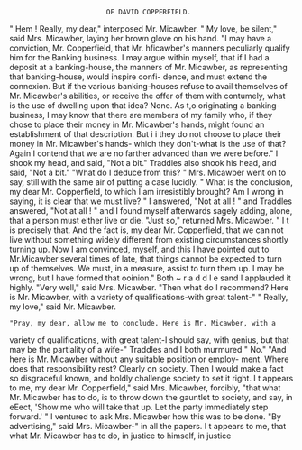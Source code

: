                             OF DAVID COPPERFIELD.

   " Hem ! Really, my dear," interposed Mr. Micawber.
   " My love, be silent,"     said Mrs. Micawber, laying her brown glove on his
 hand. "I may have a conviction, Mr. Copperfield, that Mr. hficawber's
 manners peculiarly qualify him for the Banking business. I may argue
 within myself, that if I had a deposit at a banking-house, the manners of
 Mr. Micawber, as representing that banking-house, would inspire confi-
 dence, and must extend the connexion. But if the various banking-houses
 refuse to avail themselves of Mr. Micawber's abilities, or receive the offer
 of them with contumely, what is the use of dwelling upon that idea?
 None. As t,o originating a banking-business, I may know that there are
 members of my family who, if they chose to place their money in
 Mr. Micawber's hands, might found an establishment of that description.
 But i i they do not choose to place their money in Mr. Micawber's hands-
which they don't-what is the use of that? Again I contend that we are
 no farther advanced than we were before."
    I shook my head, and said, "Not a bit." Traddles also shook his
head, and said, "Not a bit."
    "What do I deduce from this? " Mrs. Micawber went on to say, still
with the same air of putting a case lucidly. " What is the conclusion, my
 dear Mr. Copperfield, to which I am irresistibly brought? Am I wrong
in saying, it is clear that we must live? "
    I answered, "Not at all ! " and Traddles answered, "Not at all ! " and
I found myself afterwards sagely adding, alone, that a person must either
live or die.
   "Just so," returned Mrs. Micawber. " I t is precisely that. And the fact
is, my dear Mr. Copperfield, that we can not live without something
widely different from existing circumstances shortly turning up. Now I am
convinced, myself, and this I have pointed out to Mr.Micawber several times
of late, that things cannot be expected to turn up of themselves. We
must, in a measure, assist to turn them up. I may be wrong, but I have
formed that ooinion."
   Both ~ r a d d l e sand I applauded it highly.
   "Very well," said Mrs. Micawber. "Then what do I recommend?
Here is Mr. Micawber, with a variety of qualifications-with great
talent-"
    " Really, my love," said Mr. Micawber.

    "Pray, my dear, allow me to conclude. Here is Mr. Micawber, with a
variety of qualifications, with great talent-I should say, with genius,
but that may be the partiality of a wife-"
   Traddles and I both murmured " No."
   "And here is Mr. Micawber without any suitable position or employ-
ment. Where does that responsibility rest? Clearly on society. Then I
would make a fact so disgraceful known, and boldly challenge society to
set it right. I t appears to me, my dear Mr. Copperfield," said Mrs.
Micawber, forcibly, "that what Mr. Micawber has to do, is to throw down
the gauntlet to society, and say, in eEect, 'Show me who will take that up.
Let the party immediately step forward.' "
   I ventured to ask Mrs. Micawber how this was to be done.
   "By advertising," said Mrs. Micawber-" in all the papers. I t appears
to me, that what Mr. Micawber has to do, in justice to himself, in justice
